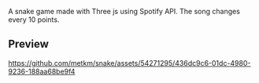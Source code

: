 A snake game made with Three js using Spotify API. The song changes every 10 points.

## Preview
https://github.com/metkm/snake/assets/54271295/436dc9c6-01dc-4980-9236-188aa68be9f4


